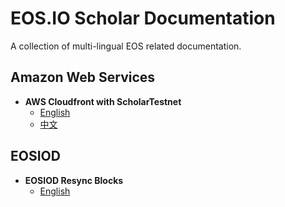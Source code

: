 # EOS.IO Scholar Documentation

A collection of multi-lingual EOS related documentation.

## Amazon Web Services

- **AWS Cloudfront with ScholarTestnet**
  - [English](aws/aws-cloudfront-with-scholar-testnet/README.md)
  - [中文](aws/aws-cloudfront-with-scholar-testnet/README-Chinese.md)

## EOSIOD

- **EOSIOD Resync Blocks**
  - [English](eosiod/eosiod-resync-blocks/README.md)